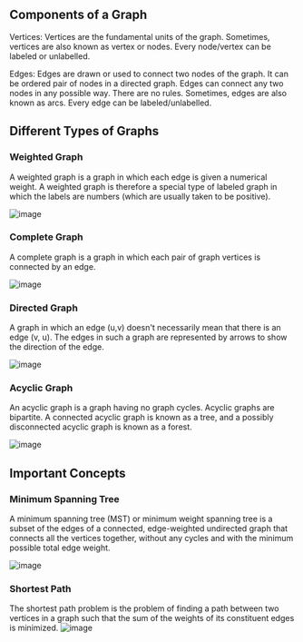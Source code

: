 ## Components of a Graph
Vertices: Vertices are the fundamental units of the graph. 
Sometimes, vertices are also known as vertex or nodes. 
Every node/vertex can be labeled or unlabelled.

Edges: Edges are drawn or used to connect two nodes of the graph. 
It can be ordered pair of nodes in a directed graph. 
Edges can connect any two nodes in any possible way. 
There are no rules. Sometimes, edges are also known as arcs. 
Every edge can be labeled/unlabelled.

## Different Types of Graphs

### Weighted Graph
A weighted graph is a graph in which each edge is given a numerical weight. 
A weighted graph is therefore a special type of labeled graph in which the labels are numbers (which are usually taken to be positive).

![image](https://user-images.githubusercontent.com/95273765/195226177-c8327c17-9730-41af-a445-a20b57e01209.png)

### Complete Graph
A complete graph is a graph in which each pair of graph vertices is connected by an edge.

![image](https://user-images.githubusercontent.com/95273765/195224703-4f88131c-f6da-4c1c-a846-2d14688da01c.png)

### Directed Graph
A graph in which an edge (u,v) doesn't necessarily mean that there is an edge (v, u).
The edges in such a graph are represented by arrows to show the direction of the edge.

![image](https://user-images.githubusercontent.com/95273765/195224553-e77b6372-150b-45d9-b2de-65bbe31b286c.png)

### Acyclic Graph
An acyclic graph is a graph having no graph cycles. 
Acyclic graphs are bipartite. 
A connected acyclic graph is known as a tree, and a possibly disconnected acyclic graph is known as a forest.

![image](https://user-images.githubusercontent.com/95273765/195228399-13d6068a-9ca8-4f60-b727-5f935415af5e.png)

## Important Concepts

### Minimum Spanning Tree
A minimum spanning tree (MST) or minimum weight spanning tree is a subset of the edges of a connected, edge-weighted undirected graph that connects all the vertices together, without any cycles and with the minimum possible total edge weight.

![image](https://user-images.githubusercontent.com/95273765/195225629-e4f3e16e-8900-4d86-8622-f0bca7e554b8.png)

### Shortest Path
The shortest path problem is the problem of finding a path between two vertices in a graph such that the sum of the weights of its constituent edges is minimized.
![image](https://user-images.githubusercontent.com/95273765/195225293-76d4065a-f90f-4b72-b83b-d87b11e2f39e.png)
